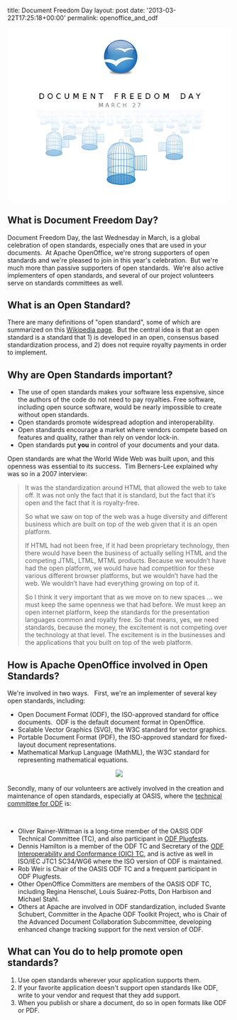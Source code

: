 title: Document Freedom Day
layout: post
date: '2013-03-22T17:25:18+00:00'
permalink: openoffice_and_odf

<p> </p> 
  <p> </p> 
  <p align="center">
  <a href="../images/blog/openoffice_and_odf_large_document_freedom_day.jpeg">
  <img alt="large_document_freedom_day.jpeg" src="../images/blog/openoffice_and_odf_large_document_freedom_day.jpeg" />
  </a> 
  </p> 
  <h2>What is Document Freedom Day? <br /></h2> 
  <p>Document Freedom Day, the last Wednesday in March, is a global celebration of open standards, especially ones that are used in your documents.&nbsp; At Apache OpenOffice, we're strong supporters of open standards and we're pleased to join in this year's celebration.&nbsp; But we're much more than passive supporters of open standards.&nbsp; We're also active implementers of open standards, and several of our project volunteers serve on standards committees as well. <br /></p> 
  <h2>What is an Open Standard?&nbsp; <br /></h2> 
  <p>There are many definitions of &quot;open standard&quot;, some of which are summarized on this <a href="http://en.wikipedia.org/wiki/Open_standard">Wikipedia page</a>.&nbsp; But the central idea is that an open standard is a standard that 1) is developed in an open, consensus based standardization process, and 2) does not require royalty payments in order to implement.&nbsp; <br /></p> 
  <h2>Why are Open Standards important?

</h2> 
  <ul> 
    <li>The use of open standards makes your software less expensive, since 
the authors of the code do not need to pay royalties.  Free software, 
including open source
        software, would be nearly impossible to create without open 
standards.</li> 
    <li>Open standards promote widespread adoption and interoperability.<br /></li> 
    <li>Open standards encourage a market where vendors compete based on features and quality, rather than rely on vendor lock-in.</li> 
    <li>Open standards put <b>you</b> in control of your documents and your data.</li> 
  </ul> 
  <p>Open standards are what the World Wide Web was built upon, and this openness was essential to its success.&nbsp; Tim Berners-Lee explained why was so in a 2007 interview:</p> 
  <blockquote> 
    <p>It was the standardization around HTML that allowed the 
web to take off. It was not only the fact that it is standard, but the 
fact that it’s open and the fact that it is royalty-free.</p> 
    <p>So what we saw on top of the web was a huge diversity and different 
business which are built on top of the web given that it is an open 
platform.</p> 
    <p>If HTML had not been free, if it had been proprietary technology, 
then there would have been the business of actually selling HTML and the
 competing JTML, LTML, MTML products. Because we wouldn’t have had the 
open platform, we would have had competition for these various different
 browser platforms, but we wouldn’t have had the web. We wouldn’t have 
had everything growing on top of it.</p> 
    <p>So I think it very important that as we move on to new spaces … we 
must keep the same openness we that had before. We must keep an open 
internet platform, keep the standards for the presentation languages 
common and royalty free. So that means, yes, we need standards, because 
the money, the excitement is not competing over the technology at that 
level. The excitement is in the businesses and the applications that you
 built on top of the web platform.</p> 
  </blockquote> 
  <p> </p> 
  <h2>How is Apache OpenOffice involved in Open Standards?</h2> 
  <p>We're involved in two ways. &nbsp; First, we're an implementer of several key open standards, including: <br /></p> 
  <ul> 
    <li>Open Document Format (ODF), the ISO-approved standard for office documents.&nbsp; ODF is the default document format in OpenOffice.<br /></li> 
    <li>Scalable Vector Graphics (SVG), the W3C standard for vector graphics.</li> 
    <li>Portable Document Format (PDF), the ISO-approved standard for 
fixed-layout document representations.</li> 
    <li>Mathematical Markup Language (MathML), the W3C standard for 
representing mathematical equations.</li> 
  </ul> 
  <p align="center"><a href="https://www.oasis-open.org/committees/tc_home.php?wg_abbrev=office"><img src="http://opendocument.xml.org/sites/opendocument.xml.org/files/u2/odf-community.jpg" /></a></p> 
  <p>Secondly, many of our volunteers are actively involved in the creation and maintenance of open standards, especially at OASIS, where the <a href="https://www.oasis-open.org/committees/office/">technical committee for ODF</a> is:</p> 
  <p> </p> 
  <p><br /></p> 
  <ul> 
    <li>Oliver Rainer-Wittman is a long-time member of the OASIS ODF Technical Committee (TC), and also participant in <a href="http://www.odfplugfest.org/">ODF Plugfests</a>.</li> 
    <li>Dennis Hamilton is a member of the ODF TC and Secretary of the <a href="https://www.oasis-open.org/committees/oic/">ODF Interoperability and Conformance (OIC) TC</a>, and is active as well in ISO/IEC JTC1 SC34/WG6 where the ISO version of ODF is maintained.<br /></li> 
    <li>Rob Weir is Chair of the OASIS ODF TC and a frequent participant in ODF Plugfests.<br /></li> 
    <li>Other OpenOffice Committers are members of the OASIS ODF TC, including Regina Henschel, Louis<span class="gD" name="Louis Suárez-Potts"> Suárez-Potts</span><span class="go"></span>, Don Harbison and Michael Stahl.<br /></li> 
    <li>Others at Apache are involved in ODF standardization, included Svante Schubert, Committer in the Apache ODF Toolkit Project, who is Chair of the Advanced Document Collaboration Subcommittee, developing enhanced change tracking support for the next version of ODF.<br /></li> 
  </ul> 
  <h2>What can You do to help promote open standards?

</h2> 
  <ol> 
    <li>Use open standards wherever your application supports them.</li> 
    <li>If your favorite application doesn't support open standards like ODF, write to your vendor and request that they add support.<br /></li> 
    <li>When you publish or share a document, do so in open formats like ODF or PDF.<br /></li> 
  </ol> 
  <p><br /></p> 
  <ol> </ol>
